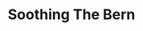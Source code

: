 ---
title: Soothing The Bern
tags: [External Post, Medium, Politics, Sanders, Feel the Bern, Democratic Primary]
style: fill
color: warning
description: Currently Bernie Sanders is losing estimated delegates rapidly — approximately 50% already. This points to him not being the nominee in 2020. What will his supporters do in the general election?
external_url: https://medium.com/@justinaugust/soothing-the-bern-6cfe01c3b114
---